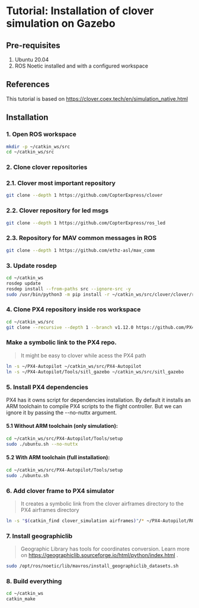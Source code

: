 # Tutorial: Installation of clover simulation on Gazebo

## Pre-requisites
1. Ubuntu 20.04
2. ROS Noetic installed and with a configured workspace

## References
This tutorial is based on https://clover.coex.tech/en/simulation_native.html

## Installation
### 1. Open ROS workspace
```bash
mkdir -p ~/catkin_ws/src
cd ~/catkin_ws/src
```

### 2. Clone clover repositories
### 2.1. Clover most important repository
```bash
git clone --depth 1 https://github.com/CopterExpress/clover
```

### 2.2. Clover repository for led msgs
```bash
git clone --depth 1 https://github.com/CopterExpress/ros_led
```

### 2.3. Repository for MAV common messages in ROS
```bash
git clone --depth 1 https://github.com/ethz-asl/mav_comm
```

### 3. Update rosdep
```bash
cd ~/catkin_ws
rosdep update
rosdep install --from-paths src --ignore-src -y
sudo /usr/bin/python3 -m pip install -r ~/catkin_ws/src/clover/clover/requirements.txt
```

### 4. Clone PX4 repository inside ros workspace
```bash
cd ~/catkin_ws/src
git clone --recursive --depth 1 --branch v1.12.0 https://github.com/PX4/PX4-Autopilot.git ~/PX4-Autopilot
```
### Make a symbolic link to the PX4 repo. 

> It might be easy to clover while acess the PX4 path

```bash
ln -s ~/PX4-Autopilot ~/catkin_ws/src/PX4-Autopilot
ln -s ~/PX4-Autopilot/Tools/sitl_gazebo ~/catkin_ws/src/sitl_gazebo
```

### 5. Install PX4 dependencies

PX4 has it owns script for dependencies installation. By default it installs an ARM toolchain to compile PX4 scripts to the flight controller. But we can ignore it by passing the --no-nuttx argument.

#### 5.1 Without ARM toolchain (only simulation):

```bash
cd ~/catkin_ws/src/PX4-Autopilot/Tools/setup
sudo ./ubuntu.sh --no-nuttx
```

#### 5.2 With ARM toolchain (full installation):

```bash
cd ~/catkin_ws/src/PX4-Autopilot/Tools/setup
sudo ./ubuntu.sh
```

### 6. Add clover frame to PX4 simulator

> It creates a symbolic link from the clover airframes directory to the PX4 airframes directory

```bash
ln -s "$(catkin_find clover_simulation airframes)"/* ~/PX4-Autopilot/ROMFS/px4fmu_common/init.d-posix/airframes/
```

### 7. Install geographiclib
 
 > Geographic Library has tools for coordinates conversion. Learn more on https://geographiclib.sourceforge.io/html/python/index.html .
 
```bash
sudo /opt/ros/noetic/lib/mavros/install_geographiclib_datasets.sh
```

### 8. Build everything

```bash
cd ~/catkin_ws
catkin_make
```


